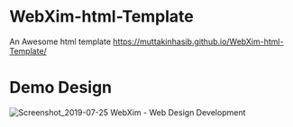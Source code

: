 # WebXim-html-Template
An Awesome html template
https://muttakinhasib.github.io/WebXim-html-Template/
# Demo Design

![Screenshot_2019-07-25 WebXim - Web Design Development](https://user-images.githubusercontent.com/44552983/62102249-122b4e80-b2ba-11e9-9ea9-8284681690e4.jpg)
